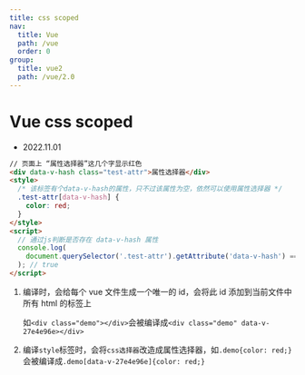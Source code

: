 ```yaml
---
title: css scoped
nav:
  title: Vue
  path: /vue
  order: 0
group:
  title: vue2
  path: /vue/2.0
---
```


# Vue css scoped

- 2022.11.01

```html
// 页面上 “属性选择器”这几个字显示红色
<div data-v-hash class="test-attr">属性选择器</div>
<style>
  /* 该标签有个data-v-hash的属性，只不过该属性为空，依然可以使用属性选择器 */
  .test-attr[data-v-hash] {
    color: red;
  }
</style>
<script>
  // 通过js判断是否存在 data-v-hash 属性
  console.log(
    document.querySelector('.test-attr').getAttribute('data-v-hash') === '',
  ); // true
</script>
```

1. 编译时，会给每个 vue 文件生成一个唯一的 id，会将此 id 添加到当前文件中所有 html 的标签上

   如`<div class="demo"></div>`会被编译成`<div class="demo" data-v-27e4e96e></div>`

2. 编译`style`标签时，会将`css选择器`改造成属性选择器，如`.demo{color: red;}`会被编译成`.demo[data-v-27e4e96e]{color: red;}`

